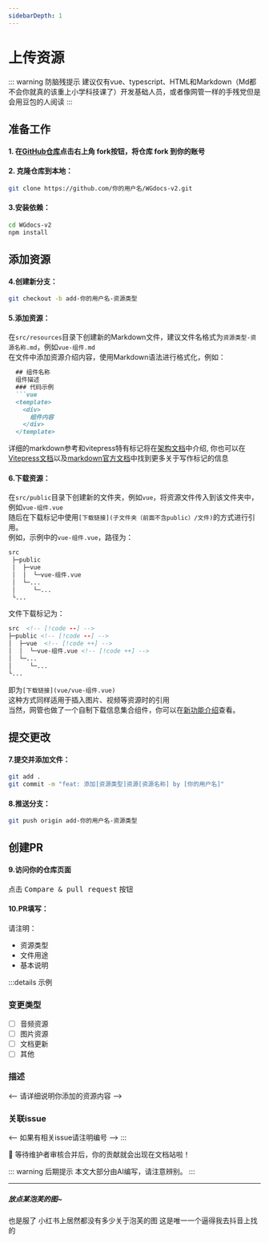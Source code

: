 ```yaml
---
sidebarDepth: 1
---
```

# 上传资源
::: warning 防脑残提示
建议仅有vue、typescript、HTML和Markdown（Md都不会你就真的该重上小学科技课了）开发基础人员，或者像网管一样的手残党但是会用豆包的人阅读
:::

## 准备工作
#### 1. 在[GitHub仓库](https://github.com/Mengmiya1027/WGdocs-v2)点击右上角 fork按钮，将仓库 fork 到你的账号
#### 2. 克隆仓库到本地：
```bash
git clone https://github.com/你的用户名/WGdocs-v2.git
```
#### 3.安装依赖：
```bash
cd WGdocs-v2
npm install
```

## 添加资源
#### 4.创建新分支：
```bash
git checkout -b add-你的用户名-资源类型
```
#### 5.添加资源：
在`src/resources`目录下创建新的Markdown文件，建议文件名格式为`资源类型-资源名称.md`，例如`vue-组件.md`<br>
在文件中添加资源介绍内容，使用Markdown语法进行格式化，例如：
```markdown
  ## 组件名称
  组件描述
  ### 代码示例
  ```vue
  <template>
    <div>
      组件内容
    </div>
  </template>
  ```
详细的markdown参考和vitepress特有标记将在[架构文档](/community/architecture)中介绍,
你也可以在[Vitepress文档](https://vitepress.dev/guide/markdown)以及[markdown官方文档](https://markdown.com.cn/basic-syntax/)中找到更多关于写作标记的信息
#### 6.下载资源：
在`src/public`目录下创建新的文件夹，例如`vue`，将资源文件传入到该文件夹中，例如`vue-组件.vue`<br>
随后在下载标记中使用`[下载链接](子文件夹（前面不含public）/文件)`的方式进行引用。<br>
例如，示例中的`vue-组件.vue`，路径为：

```txt  {label: '项目结构'}
src
 ├─public
 │  ├─vue
 │  │  └─vue-组件.vue
 │  └─...
 │     └─...
 └...
```

文件下载标记为：

```html
src  <!-- [!code --] -->
├─public <!-- [!code --] -->
│  ├─vue  <!-- [!code ++] -->
│  │  └─vue-组件.vue <!-- [!code ++] -->
│  └─...
│     └─...
└...
```

即为`[下载链接](vue/vue-组件.vue)`<br>
这种方式同样适用于插入图片、视频等资源时的引用<br>
当然，网管也做了一个自制下载信息集合组件，你可以在[新功能介绍](/guide/new#下载信息集合器)查看。

## 提交更改
#### 7.提交并添加文件：
```bash
git add .
git commit -m "feat: 添加[资源类型]资源[资源名称] by [你的用户名]"
```
#### 8.推送分支：
```bash
git push origin add-你的用户名-资源类型
```

## 创建PR
#### 9.访问你的仓库页面
点击 <kbd>Compare & pull request</kbd> 按钮
#### 10.PR填写：
请注明：
- 资源类型
- 文件用途
- 基本说明

:::details 示例
  ### 变更类型
  - [ ] 音频资源
  - [ ] 图片资源
  - [ ] 文档更新
  - [ ] 其他
  
  ### 描述
  <-- 请详细说明你添加的资源内容 -->
  
  ### 关联issue
  <-- 如果有相关issue请注明编号 -->
:::

🎉 等待维护者审核合并后，你的贡献就会出现在文档站啦！

::: warning 后期提示
本文大部分由AI编写，请注意辨别。
:::

---
##### 放点某泡芙的图~

也是服了  小红书上居然都没有多少关于泡芙的图  这是唯一一个逼得我去抖音上找的

<ImageSlider
  :auto="true"
  :time="1500"
  :images="[
    { id: 1, text: '泡芙-1', link: '/pictures/eggy/eggy-paofu-1.jpg' },
    { id: 2, text: '泡芙-2', link: '/pictures/eggy/eggy-paofu-2.png' },
    { id: 3, text: '泡芙-3', link: '/pictures/eggy/eggy-paofu-3.png' },
    { id: 4, text: '泡芙-4', link: '/pictures/eggy/eggy-paofu-4.jpeg' }
  ]"
/>

